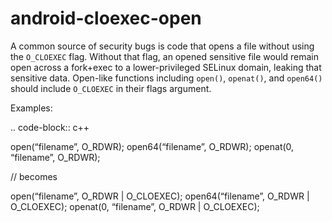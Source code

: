 android-cloexec-open
====================

A common source of security bugs is code that opens a file without using
the `O_CLOEXEC` flag. Without that flag, an opened sensitive file would
remain open across a fork+exec to a lower-privileged SELinux domain,
leaking that sensitive data. Open-like functions including `open()`,
`openat()`, and `open64()` should include `O_CLOEXEC` in their flags
argument.

Examples:

.. code-block:: c++

open(“filename”, O\_RDWR); open64(“filename”, O\_RDWR); openat(0,
“filename”, O\_RDWR);

// becomes

open(“filename”, O\_RDWR | O\_CLOEXEC); open64(“filename”, O\_RDWR |
O\_CLOEXEC); openat(0, “filename”, O\_RDWR | O\_CLOEXEC);
